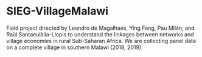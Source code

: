 # SIEG-VillageMalawi
Field project directed by Leandro de Magalhaes, Ying Feng, Pau Milán, and Raül Santaeulàlia-Llopis to understand the linkages between networks and village economies in rural Sub-Saharan Africa. We are collecting panel data on a complete village in southern Malawi (2018, 2019)
